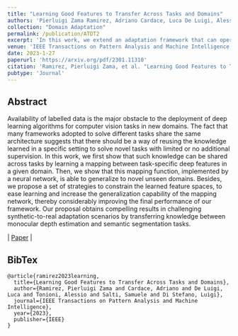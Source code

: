```yaml
---
title: "Learning Good Features to Transfer Across Tasks and Domains"
authors: 'Pierluigi Zama Ramirez, Adriano Cardace, Luca De Luigi, Alessio Tonioni, Samuele Salti, Luigi Di Stefano'
collection: "Domain Adaptation"
permalink: /publication/ATDT2
excerpt: 'In this work, we extend an adaptation framework that can operate across both task and domains.'
venue: 'IEEE Transactions on Pattern Analysis and Machine Intelligence'
date: 2023-1-27
paperurl: 'https://arxiv.org/pdf/2301.11310'
citation: 'Ramirez, Pierluigi Zama, et al. "Learning Good Features to Transfer Across Tasks and Domains." IEEE Transactions on Pattern Analysis and Machine Intelligence (2023).'
pubtype: 'Journal'
---
```

## Abstract
Availability of labelled data is the major obstacle to the deployment of deep learning algorithms for computer vision tasks in
new domains. The fact that many frameworks adopted to solve different tasks share the same architecture suggests that there should
be a way of reusing the knowledge learned in a specific setting to solve novel tasks with limited or no additional supervision. In this
work, we first show that such knowledge can be shared across tasks by learning a mapping between task-specific deep features in a
given domain. Then, we show that this mapping function, implemented by a neural network, is able to generalize to novel unseen
domains. Besides, we propose a set of strategies to constrain the learned feature spaces, to ease learning and increase the
generalization capability of the mapping network, thereby considerably improving the final performance of our framework. Our proposal
obtains compelling results in challenging synthetic-to-real adaptation scenarios by transferring knowledge between monocular depth
estimation and semantic segmentation tasks.

| [Paper](https://arxiv.org/pdf/2301.11310) | 

## BibTex
```
@article{ramirez2023learning,
  title={Learning Good Features to Transfer Across Tasks and Domains},
  author={Ramirez, Pierluigi Zama and Cardace, Adriano and De Luigi, Luca and Tonioni, Alessio and Salti, Samuele and Di Stefano, Luigi},
  journal={IEEE Transactions on Pattern Analysis and Machine Intelligence},
  year={2023},
  publisher={IEEE}
}
```
